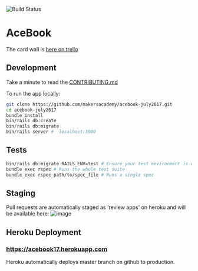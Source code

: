 ![Build Status](https://api.travis-ci.org/makersacademy/acebook-july2017.svg?branch=master])
# AceBook

The card wall is [here on trello](https://trello.com/b/OCqCEIYX/acebook-july2017)

## Development
Take a minute to read the [CONTRIBUTING.md](CONTRIBUTING.md)

To run the app locally:

```bash
git clone https://github.com/makersacademy/acebook-july2017.git
cd acebook-july2017
bundle install
bin/rails db:create
bin/rails db:migrate
bin/rails server #  localhost:3000
```

## Tests

```bash
bin/rails db:migrate RAILS_ENV=test # Ensure your test environment is updated
bundle exec rspec # Runs the whole test suite
bundle exec rspec path/to/spec_file # Runs a single spec
```

## Staging
Pull requests are automatically staged as 'review apps' on heroku and will be available here:
![image](http://i.imgur.com/55FaD4J.png?1)

## Heroku Deployment

### https://acebook17.herokuapp.com
Heroku automatically deploys master branch on github to production.

